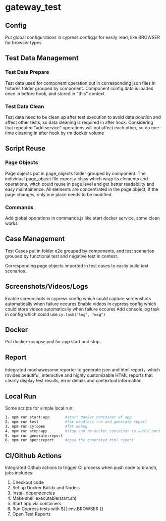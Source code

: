 # gateway_test

## Config
Put global configurations in cypress.config.js for easily read, like BROWSER for browser types

## Test Data Management

### Test Data Prepare
Test data used for component operation put in corresponding json files in fixtures folder grouped by component.
Component config data is loaded once in before hook, and stored in "this" context

### Test Data Clean
Test data need to be clean up after test execution to avoid data polution and affect other tests, so data cleaning is required in after hook. 
Considering that repeated “add service” operations will not affect each other, so do one-time cleaning in after hook by rm docker volume

## Script Reuse
### Page Objects
Page objects put in page_objects folder grouped by component. The individual page_object file export a class which wrap its elements and operations, witch could reuse in page level and get better readability and easy maintainence.
All elements are concentrated in the page object, if the page changes, only one place needs to be modified.

### Commands
Add global operations in commands.js like start docker service, some clean works

## Case Management
Test Cases put in folder e2e grouped by components, and test scenarios grouped by functional test and negative test in context.

Corresponding page objects imported in test cases to easily build test scenarios.

## Screenshots/Videos/Logs
Enable screenshots in cypress config which could capture screenshots automatically when failure occures
Enable videos in cypress config which could store videos automatically when failure occures
Add console.log task in config which could use `cy.task("log", "msg")`


## Docker
Put docker-compse.yml for app start and stop.

## Report
Integrated mochawesome reporter to generate json and html report，which rovides beautiful, interactive and highly customizable HTML reports that clearly display test results, error details and contextual information.

## Local Run
Some scripts for simple local run:
```bash
1. npm run start:app       #start docker container of app
2. npm run test            #for headless run and generate report
3. npm run cy:open         #for debug
4. npm run stop:app        #stop and rm docker container to avoid port conflict
5. npm run generate:report
6. npm run open:report     #open the generated html report
```

## CI/Github Actions
Integrated Github actions to trigger CI process when push code to branch, jobs includes:
1. Checkout code
2. Set up Docker Buildx and Nodejs
3. Install dependencies 
4. Make shell executable(start.sh)
5. Start app via containers
6. Run Cypress tests with ${{ env.BROWSER }}
7. Open Test Reports
